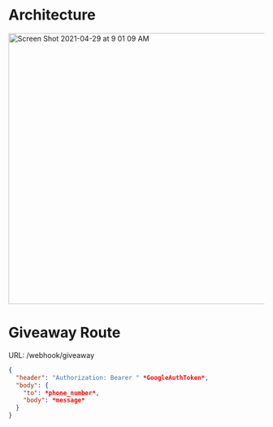 # Architecture

<img width="533" alt="Screen Shot 2021-04-29 at 9 01 09 AM" src="https://user-images.githubusercontent.com/38381688/116554668-76cd7000-a8c9-11eb-83bd-20b8660a9fb6.png">

# Giveaway Route
URL: /webhook/giveaway

```json
{
  "header": "Authorization: Bearer " *GoogleAuthToken*,
  "body": {
    "to": *phone_number*,
    "body": *message*
  }
}
```
